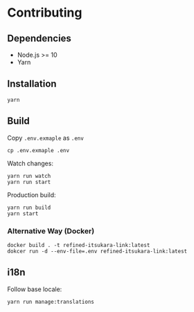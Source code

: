 # Contributing
## Dependencies
- Node.js >= 10
- Yarn

## Installation
```
yarn
```

## Build
Copy `.env.exmaple` as `.env`
```
cp .env.exmaple .env
```

Watch changes:
```
yarn run watch
yarn run start
```

Production build:
```
yarn run build
yarn start
```

### Alternative Way (Docker)
```
docker build . -t refined-itsukara-link:latest
dokcer run -d --env-file=.env refined-itsukara-link:latest
```

## i18n
Follow base locale:
```
yarn run manage:translations
```
